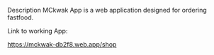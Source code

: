 Description
MCkwak App is a web application designed for ordering fastfood.

Link to working App:

https://mckwak-db2f8.web.app/shop
